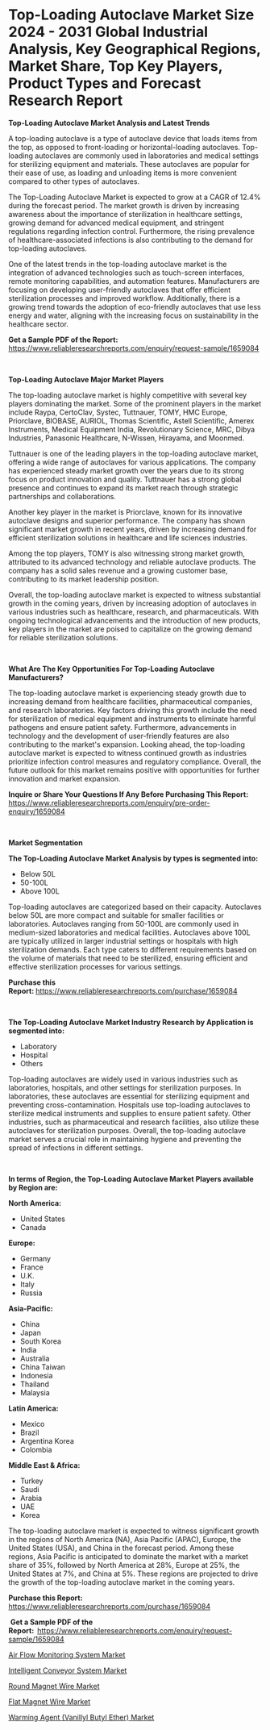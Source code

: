 <p><h1>Top-Loading Autoclave Market Size 2024 - 2031 Global Industrial Analysis, Key Geographical Regions, Market Share, Top Key Players, Product Types and Forecast Research Report</h1></p><p><strong>Top-Loading Autoclave Market Analysis and Latest Trends</strong></p>
<p><p>A top-loading autoclave is a type of autoclave device that loads items from the top, as opposed to front-loading or horizontal-loading autoclaves. Top-loading autoclaves are commonly used in laboratories and medical settings for sterilizing equipment and materials. These autoclaves are popular for their ease of use, as loading and unloading items is more convenient compared to other types of autoclaves.</p><p>The Top-Loading Autoclave Market is expected to grow at a CAGR of 12.4% during the forecast period. The market growth is driven by increasing awareness about the importance of sterilization in healthcare settings, growing demand for advanced medical equipment, and stringent regulations regarding infection control. Furthermore, the rising prevalence of healthcare-associated infections is also contributing to the demand for top-loading autoclaves.</p><p>One of the latest trends in the top-loading autoclave market is the integration of advanced technologies such as touch-screen interfaces, remote monitoring capabilities, and automation features. Manufacturers are focusing on developing user-friendly autoclaves that offer efficient sterilization processes and improved workflow. Additionally, there is a growing trend towards the adoption of eco-friendly autoclaves that use less energy and water, aligning with the increasing focus on sustainability in the healthcare sector.</p></p>
<p><strong>Get a Sample PDF of the Report:&nbsp;</strong> <a href="https://www.reliableresearchreports.com/enquiry/request-sample/1659084">https://www.reliableresearchreports.com/enquiry/request-sample/1659084</a></p>
<p>&nbsp;</p>
<p><strong>Top-Loading Autoclave Major Market Players</strong></p>
<p><p>The top-loading autoclave market is highly competitive with several key players dominating the market. Some of the prominent players in the market include Raypa, CertoClav, Systec, Tuttnauer, TOMY, HMC Europe, Priorclave, BIOBASE, AURIOL, Thomas Scientific, Astell Scientific, Amerex Instruments, Medical Equipment India, Revolutionary Science, MRC, Dibya Industries, Panasonic Healthcare, N-Wissen, Hirayama, and Moonmed.</p><p>Tuttnauer is one of the leading players in the top-loading autoclave market, offering a wide range of autoclaves for various applications. The company has experienced steady market growth over the years due to its strong focus on product innovation and quality. Tuttnauer has a strong global presence and continues to expand its market reach through strategic partnerships and collaborations.</p><p>Another key player in the market is Priorclave, known for its innovative autoclave designs and superior performance. The company has shown significant market growth in recent years, driven by increasing demand for efficient sterilization solutions in healthcare and life sciences industries.</p><p>Among the top players, TOMY is also witnessing strong market growth, attributed to its advanced technology and reliable autoclave products. The company has a solid sales revenue and a growing customer base, contributing to its market leadership position.</p><p>Overall, the top-loading autoclave market is expected to witness substantial growth in the coming years, driven by increasing adoption of autoclaves in various industries such as healthcare, research, and pharmaceuticals. With ongoing technological advancements and the introduction of new products, key players in the market are poised to capitalize on the growing demand for reliable sterilization solutions.</p></p>
<p>&nbsp;</p>
<p><strong>What Are The Key Opportunities For Top-Loading Autoclave Manufacturers?</strong></p>
<p><p>The top-loading autoclave market is experiencing steady growth due to increasing demand from healthcare facilities, pharmaceutical companies, and research laboratories. Key factors driving this growth include the need for sterilization of medical equipment and instruments to eliminate harmful pathogens and ensure patient safety. Furthermore, advancements in technology and the development of user-friendly features are also contributing to the market's expansion. Looking ahead, the top-loading autoclave market is expected to witness continued growth as industries prioritize infection control measures and regulatory compliance. Overall, the future outlook for this market remains positive with opportunities for further innovation and market expansion.</p></p>
<p><strong>Inquire or Share Your Questions If Any Before Purchasing This Report:</strong> <a href="https://www.reliableresearchreports.com/enquiry/pre-order-enquiry/1659084">https://www.reliableresearchreports.com/enquiry/pre-order-enquiry/1659084</a></p>
<p>&nbsp;</p>
<p><strong>Market Segmentation</strong></p>
<p><strong>The Top-Loading Autoclave Market Analysis by types is segmented into:</strong></p>
<p><ul><li>Below 50L</li><li>50-100L</li><li>Above 100L</li></ul></p>
<p><p>Top-loading autoclaves are categorized based on their capacity. Autoclaves below 50L are more compact and suitable for smaller facilities or laboratories. Autoclaves ranging from 50-100L are commonly used in medium-sized laboratories and medical facilities. Autoclaves above 100L are typically utilized in larger industrial settings or hospitals with high sterilization demands. Each type caters to different requirements based on the volume of materials that need to be sterilized, ensuring efficient and effective sterilization processes for various settings.</p></p>
<p><strong>Purchase this Report:&nbsp;</strong><a href="https://www.reliableresearchreports.com/purchase/1659084">https://www.reliableresearchreports.com/purchase/1659084</a></p>
<p>&nbsp;</p>
<p><strong>The Top-Loading Autoclave Market Industry Research by Application is segmented into:</strong></p>
<p><ul><li>Laboratory</li><li>Hospital</li><li>Others</li></ul></p>
<p><p>Top-loading autoclaves are widely used in various industries such as laboratories, hospitals, and other settings for sterilization purposes. In laboratories, these autoclaves are essential for sterilizing equipment and preventing cross-contamination. Hospitals use top-loading autoclaves to sterilize medical instruments and supplies to ensure patient safety. Other industries, such as pharmaceutical and research facilities, also utilize these autoclaves for sterilization purposes. Overall, the top-loading autoclave market serves a crucial role in maintaining hygiene and preventing the spread of infections in different settings.</p></p>
<p>&nbsp;</p>
<p><strong>In terms of Region, the Top-Loading Autoclave Market Players available by Region are:</strong></p>
<p>
    <p> <strong> North America: </strong>
        <ul>
            <li>United States</li>
            <li>Canada</li>
        </ul>
        </p> 
    <p> <strong> Europe: </strong>
        <ul>
            <li>Germany</li>
            <li>France</li>
            <li>U.K.</li>
            <li>Italy</li>
            <li>Russia</li>
        </ul>
        </p> 
    <p> <strong> Asia-Pacific: </strong>
        <ul>
            <li>China</li>
            <li>Japan</li>
            <li>South Korea</li>
            <li>India</li>
            <li>Australia</li>
            <li>China Taiwan</li>
            <li>Indonesia</li>
            <li>Thailand</li>
            <li>Malaysia</li>
        </ul>
        </p> 
    <p> <strong> Latin America: </strong>
        <ul>
            <li>Mexico</li>
            <li>Brazil</li>
            <li>Argentina Korea</li>
            <li>Colombia</li>
        </ul>
        </p> 
    <p> <strong> Middle East & Africa: </strong>
        <ul>
            <li>Turkey</li>
            <li>Saudi</li>
            <li>Arabia</li>
            <li>UAE</li>
            <li>Korea</li>
        </ul>
    </p>
    </p>
<p><p>The top-loading autoclave market is expected to witness significant growth in the regions of North America (NA), Asia Pacific (APAC), Europe, the United States (USA), and China in the forecast period. Among these regions, Asia Pacific is anticipated to dominate the market with a market share of 35%, followed by North America at 28%, Europe at 25%, the United States at 7%, and China at 5%. These regions are projected to drive the growth of the top-loading autoclave market in the coming years.</p></p>
<p><strong>Purchase this Report: </strong><a href="https://www.reliableresearchreports.com/purchase/1659084">https://www.reliableresearchreports.com/purchase/1659084</a></p>
<p>&nbsp;<strong>Get a Sample PDF of the Report:&nbsp;&nbsp;</strong><a href="https://www.reliableresearchreports.com/enquiry/request-sample/1659084">https://www.reliableresearchreports.com/enquiry/request-sample/1659084</a></p>
<p><strong></strong></p>
<p><p><a href="https://medium.com/@ericahamill/air-flow-monitoring-system-market-outlook-industry-overview-and-forecast-2024-to-2031-6b7621c8a38b">Air Flow Monitoring System Market</a></p><p><a href="https://medium.com/p/9038ee6f49b3/edit">Intelligent Conveyor System Market</a></p><p><a href="https://issuu.com/reportprime-2/docs/round-magnet-wire-market-size-2030.pptx">Round Magnet Wire Market</a></p><p><a href="https://issuu.com/reportprime-2/docs/flat-magnet-wire-market-size-2030.pptx">Flat Magnet Wire Market</a></p><p><a href="https://github.com/Sinjinluong3e0awx2m195k76/Market-Research-Report-List-1/blob/main/warming-agent-vanillyl-butyl-ether-market.md">Warming Agent (Vanillyl Butyl Ether) Market</a></p></p>